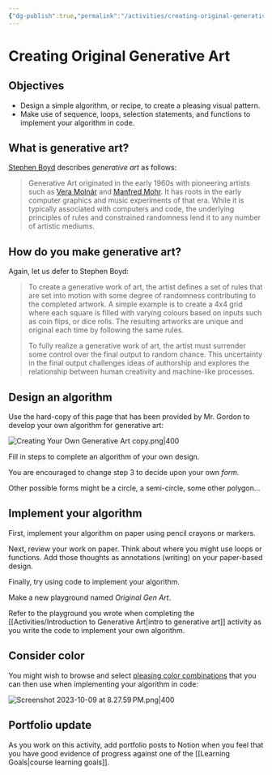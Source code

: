 ```yaml
---
{"dg-publish":true,"permalink":"/activities/creating-original-generative-art/","tags":["A1.2","A1.3","C1.5","C2.1","C2.2","C2.3","C2.4","C2.5","C2.6","C2.7"],"dgHomeLink":true}
---
```


# Creating Original Generative Art

## Objectives

- Design a simple algorithm, or recipe, to create a pleasing visual pattern.
- Make use of sequence, loops, selection statements, and functions to implement your algorithm in code.

## What is generative art?

[Stephen Boyd](https://www.sspboyd.ca) describes *generative art* as follows:

> Generative Art originated in the early 1960s with pioneering artists such as [Vera Molnár](https://en.wikipedia.org/wiki/Vera_Moln%C3%A1r) and [Manfred Mohr](https://en.wikipedia.org/wiki/Manfred_Mohr). It has roots in the early computer graphics and music experiments of that era. While it is typically associated with computers and code, the underlying principles of rules and constrained randomness lend it to any number of artistic mediums.

## How do you make generative art?

Again, let us defer to Stephen Boyd:

> To create a generative work of art, the artist defines a set of rules that are set into motion with some degree of randomness contributing to the completed artwork. A simple example is to create a 4x4 grid where each square is filled with varying colours based on inputs such as coin flips, or dice rolls. The resulting artworks are unique and original each time by following the same rules.
> 
> To fully realize a generative work of art, the artist must surrender some control over the final output to random chance. This uncertainty in the final output challenges ideas of authorship and explores the relationship between human creativity and machine-like processes.

## Design an algorithm

Use the hard-copy of this page that has been provided by Mr. Gordon to develop your own algorithm for generative art:

![Creating Your Own Generative Art copy.png|400](/img/user/Media/Creating%20Your%20Own%20Generative%20Art%20copy.png)

Fill in steps to complete an algorithm of your own design.

You are encouraged to change step 3 to decide upon your own *form*. 

Other possible forms might be a circle, a semi-circle, some other polygon...

## Implement your algorithm

First, implement your algorithm on paper using pencil crayons or markers.

Next, review your work on paper. Think about where you might use loops or functions. Add those thoughts as annotations (writing) on your paper-based design.

Finally, try using code to implement your algorithm.

Make a new playground named *Original Gen Art*.

Refer to the playground you wrote when completing the [[Activities/Introduction to Generative Art\|intro to generative art]] activity as you write the code to implement your own algorithm.

## Consider color

You might wish to browse and select [pleasing color combinations](https://www.canva.com/learn/100-color-combinations/#organic-color-inspiration) that you can then use when implementing your algorithm in code:

![Screenshot 2023-10-09 at 8.27.59 PM.png|400](/img/user/Media/Screenshot%202023-10-09%20at%208.27.59%E2%80%AFPM.png)

## Portfolio update

As you work on this activity, add portfolio posts to Notion when you feel that you have good evidence of progress against one of the [[Learning Goals\|course learning goals]].
